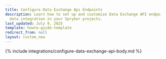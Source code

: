 ```yaml
---
title: Configure Data Exchange Api Endpoints
description: Learn how to set up and customize Data Exchange API endpoints to streamline
  data integration in your Spryker projects.
last_updated: July 9, 2025
template: howto-guide-template
redirect_from: null
layout: custom_new
---
```


{% include integrations/configure-data-exchange-api-body.md %}
